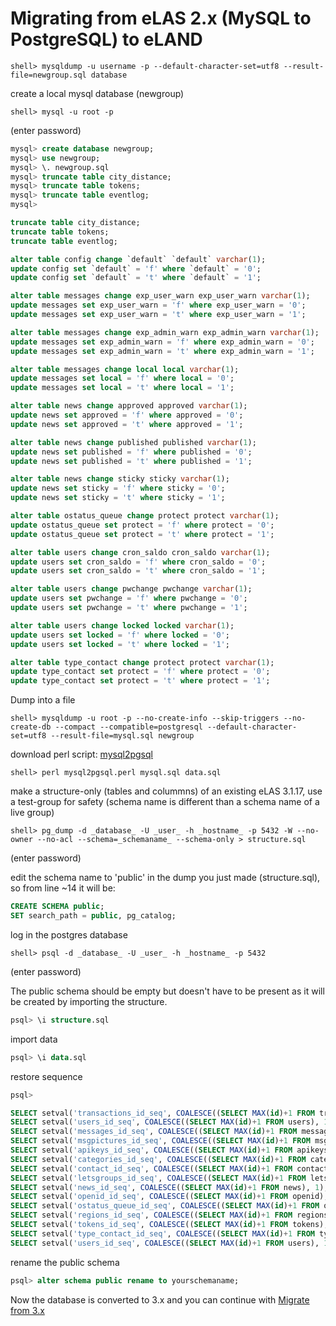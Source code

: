 # Migrating from eLAS 2.x (MySQL to PostgreSQL) to eLAND

```shell
shell> mysqldump -u username -p --default-character-set=utf8 --result-file=newgroup.sql database
```

create a local mysql database (newgroup)

```shell
shell> mysql -u root -p
```

(enter password)

```sql
mysql> create database newgroup;
mysql> use newgroup;
mysql> \. newgroup.sql
mysql> truncate table city_distance;
mysql> truncate table tokens;
mysql> truncate table eventlog;
mysql>

truncate table city_distance;
truncate table tokens;
truncate table eventlog;

alter table config change `default` `default` varchar(1);
update config set `default` = 'f' where `default` = '0';
update config set `default` = 't' where `default` = '1';

alter table messages change exp_user_warn exp_user_warn varchar(1);
update messages set exp_user_warn = 'f' where exp_user_warn = '0';
update messages set exp_user_warn = 't' where exp_user_warn = '1';

alter table messages change exp_admin_warn exp_admin_warn varchar(1);
update messages set exp_admin_warn = 'f' where exp_admin_warn = '0';
update messages set exp_admin_warn = 't' where exp_admin_warn = '1';

alter table messages change local local varchar(1);
update messages set local = 'f' where local = '0';
update messages set local = 't' where local = '1';

alter table news change approved approved varchar(1);
update news set approved = 'f' where approved = '0';
update news set approved = 't' where approved = '1';

alter table news change published published varchar(1);
update news set published = 'f' where published = '0';
update news set published = 't' where published = '1';

alter table news change sticky sticky varchar(1);
update news set sticky = 'f' where sticky = '0';
update news set sticky = 't' where sticky = '1';

alter table ostatus_queue change protect protect varchar(1);
update ostatus_queue set protect = 'f' where protect = '0';
update ostatus_queue set protect = 't' where protect = '1';

alter table users change cron_saldo cron_saldo varchar(1);
update users set cron_saldo = 'f' where cron_saldo = '0';
update users set cron_saldo = 't' where cron_saldo = '1';

alter table users change pwchange pwchange varchar(1);
update users set pwchange = 'f' where pwchange = '0';
update users set pwchange = 't' where pwchange = '1';

alter table users change locked locked varchar(1);
update users set locked = 'f' where locked = '0';
update users set locked = 't' where locked = '1';

alter table type_contact change protect protect varchar(1);
update type_contact set protect = 'f' where protect = '0';
update type_contact set protect = 't' where protect = '1';

```

Dump into a file

```shell
shell> mysqldump -u root -p --no-create-info --skip-triggers --no-create-db --compact --compatible=postgresql --default-character-set=utf8 --result-file=mysql.sql newgroup
```

download perl script: [mysql2pgsql](http://pgfoundry.org/frs/download.php/1535/mysql2pgsql.perl)

```shell
shell> perl mysql2pgsql.perl mysql.sql data.sql
```

make a structure-only (tables and colummns) of an existing eLAS 3.1.17, use a test-group for safety (schema name is different than a schema name of a live group)

```shell
shell> pg_dump -d _database_ -U _user_ -h _hostname_ -p 5432 -W --no-owner --no-acl --schema=_schemaname_ --schema-only > structure.sql
```

(enter password)

edit the schema name to 'public' in the dump you just made (structure.sql), so from line ~14 it will be:

```sql
CREATE SCHEMA public;
SET search_path = public, pg_catalog;
```

log in the postgres database

```shell
shell> psql -d _database_ -U _user_ -h _hostname_ -p 5432
```

(enter password)

The public schema should be empty but doesn't have to be present as it will be created by importing the structure.

```sql
psql> \i structure.sql
```

import data

```sql
psql> \i data.sql
```

restore sequence

```sql
psql>

SELECT setval('transactions_id_seq', COALESCE((SELECT MAX(id)+1 FROM transactions), 1), false);
SELECT setval('users_id_seq', COALESCE((SELECT MAX(id)+1 FROM users), 1), false);
SELECT setval('messages_id_seq', COALESCE((SELECT MAX(id)+1 FROM messages), 1), false);
SELECT setval('msgpictures_id_seq', COALESCE((SELECT MAX(id)+1 FROM msgpictures), 1), false);
SELECT setval('apikeys_id_seq', COALESCE((SELECT MAX(id)+1 FROM apikeys), 1), false);
SELECT setval('categories_id_seq', COALESCE((SELECT MAX(id)+1 FROM categories), 1), false);
SELECT setval('contact_id_seq', COALESCE((SELECT MAX(id)+1 FROM contact), 1), false);
SELECT setval('letsgroups_id_seq', COALESCE((SELECT MAX(id)+1 FROM letsgroups), 1), false);
SELECT setval('news_id_seq', COALESCE((SELECT MAX(id)+1 FROM news), 1), false);
SELECT setval('openid_id_seq', COALESCE((SELECT MAX(id)+1 FROM openid), 1), false);
SELECT setval('ostatus_queue_id_seq', COALESCE((SELECT MAX(id)+1 FROM ostatus_queue), 1), false);
SELECT setval('regions_id_seq', COALESCE((SELECT MAX(id)+1 FROM regions), 1), false);
SELECT setval('tokens_id_seq', COALESCE((SELECT MAX(id)+1 FROM tokens), 1), false);
SELECT setval('type_contact_id_seq', COALESCE((SELECT MAX(id)+1 FROM type_contact), 1), false);
SELECT setval('users_id_seq', COALESCE((SELECT MAX(id)+1 FROM users), 1), false);
```

rename the public schema

```sql
psql> alter schema public rename to yourschemaname;
```

Now the database is converted to 3.x and you can continue with [Migrate from 3.x](migrate-from-elas-3.md)
